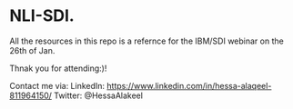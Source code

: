 # NLI-SDI.

All the resources in this repo is a refernce for the IBM/SDI webinar on the 26th of Jan. 

Thnak you for attending:)! 

Contact me via: 
LinkedIn: https://www.linkedin.com/in/hessa-alaqeel-811964150/
Twitter:  @HessaAlakeel 
